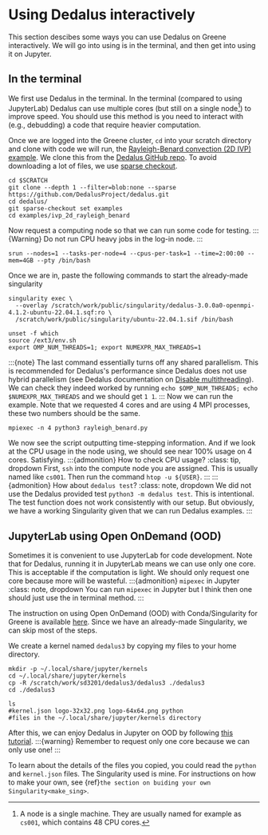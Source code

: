 # Using Dedalus interactively
This section descibes some ways you can use Dedalus on Greene interactively. We will go into using is in the terminal, and then get into using it on Jupyter. 

## In the terminal
We first use Dedalus in the terminal. In the terminal (compared to using JupyterLab) Dedalus can use multiple cores (but still on a single node[^1]) to improve speed. 
You should use this method is you need to interact with (e.g., debudding) a code that require heavier computation.

Once we are logged into the Greene cluster, `cd` into your scratch directory and clone with code we will run, the [Rayleigh-Benard convection (2D IVP) example](https://dedalus-project.readthedocs.io/en/latest/pages/examples/ivp_2d_rayleigh_benard.html). We clone this from the [Dedalus GitHub repo](https://github.com/DedalusProject/dedalus). To avoid downloading a lot of files, we use [sparse checkout](https://stackoverflow.com/a/52269934).  
```shell
cd $SCRATCH
git clone --depth 1 --filter=blob:none --sparse https://github.com/DedalusProject/dedalus.git
cd dedalus/
git sparse-checkout set examples
cd examples/ivp_2d_rayleigh_benard
```

Now request a computing node so that we can run some code for testing.
:::{Warning}
Do not run CPU heavy jobs in the log-in node.
:::
```shell
srun --nodes=1 --tasks-per-node=4 --cpus-per-task=1 --time=2:00:00 --mem=4GB --pty /bin/bash
```
Once we are in, paste the following commands to start the already-made singularity 
```shell
singularity exec \
  --overlay /scratch/work/public/singularity/dedalus-3.0.0a0-openmpi-4.1.2-ubuntu-22.04.1.sqf:ro \
  /scratch/work/public/singularity/ubuntu-22.04.1.sif /bin/bash
```
```shell
unset -f which
source /ext3/env.sh
export OMP_NUM_THREADS=1; export NUMEXPR_MAX_THREADS=1
```
:::{note}
The last command essentially turns off any shared parallelism. This is recommended for Dedalus's performance since Dedalus does not use hybrid parallelism (see Dedalus documentation on [Disable multithreading](https://dedalus-project.readthedocs.io/en/latest/pages/performance_tips.html#disable-multithreading)). We can check they indeed worked by running `echo $OMP_NUM_THREADS; echo $NUMEXPR_MAX_THREADS` and we should get `1 1`.
:::
Now we can run the example. Note that we requested 4 cores and are using 4 MPI processes, these two numbers should be the same.
```shell
mpiexec -n 4 python3 rayleigh_benard.py
```
We now see the script outputting time-stepping information. And if we look at the CPU usage in the node using, we should see near 100% usage on 4 cores. Satisfying.
:::{admonition} How to check CPU usage?
:class: tip, dropdown
First, `ssh` into the compute node you are assigned. This is usually named like `cs001`. Then run the command `htop -u ${USER}`.
:::
:::{admonition} How about `dedalus test`?
:class: note, dropdown
We did not use the Dedalus provided test `python3 -m dedalus test`. This is intentional. The test function does not work consistently with our setup. But obviously, we have a working Singularity given that we can run Dedalus examples.
:::


## JupyterLab using Open OnDemand (OOD)
Sometimes it is convenient to use JupyterLab for code development. Note that for Dedalus, running it in JupyterLab means we can use only one core. This is acceptable if the computation is light. We should only request one core because more will be wasteful. 
:::{admonition} `mipexec` in Jupyter
:class: note, dropdown
You can run `mipexec` in Jupyter but I think then one should just use the in terminal method.
:::

The instruction on using Open OnDemand (OOD) with Conda/Singularity for Greene is available [here](https://sites.google.com/nyu.edu/nyu-hpc/hpc-systems/greene/software/open-ondemand-ood-with-condasingularity). Since we have an already-made Singularity, we can skip most of the steps.

We create a kernel named `dedalus3` by copying my files to your home directory.
```shell
mkdir -p ~/.local/share/jupyter/kernels
cd ~/.local/share/jupyter/kernels
cp -R /scratch/work/sd3201/dedalus3/dedalus3 ./dedalus3
cd ./dedalus3

ls
#kernel.json logo-32x32.png logo-64x64.png python 
#files in the ~/.local/share/jupyter/kernels directory
```
After this, we can enjoy Dedalus in Jupyter on OOD by following [this tutorial](https://sites.google.com/nyu.edu/nyu-hpc/hpc-systems/greene/software/open-ondemand-ood-with-condasingularity#h.pjqb0en5ivqf). 
:::{warning}
Remember to request only one core because we can only use one!
:::

To learn about the details of the files you copied, you could read the `python` and `kernel.json` files. The Singularity used is mine. For instructions on how to make your own, see {ref}`the section on buiding your own Singularity<make_sing>`.


[^1]: A node is a single machine. They are usually named for example as `cs001`, which contains 48 CPU cores.